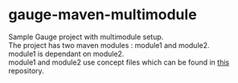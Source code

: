 # gauge-maven-multimodule
Sample Gauge project with multimodule setup.  
The project has two maven modules : module1 and module2.  
module1 is dependant on module2.  
module1 and module2 use concept files which can be found in [this](https://github.com/nehashri/gauge-maven-multimodule-concepts.git) repository.  
